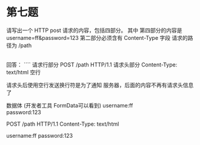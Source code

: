# 第七题
请写出一个 HTTP post 请求的内容，包括四部分。
  其中
第四部分的内容是 username=ff&password=123
第二部分必须含有 Content-Type 字段
请求的路径为 /path

<br>
回答：
````
请求行部分
POST /path HTTP/1.1
请求头部分
Content-Type: text/html
空行

请求头后使用空行发送换行符是为了通知
服务器，后面的内容不再有请求头信息了

数据体
(开发者工具 FormData可以看到)
username:ff  
password:123

POST /path HTTP/1.1
Content-Type: text/html

username:ff
password:123
````